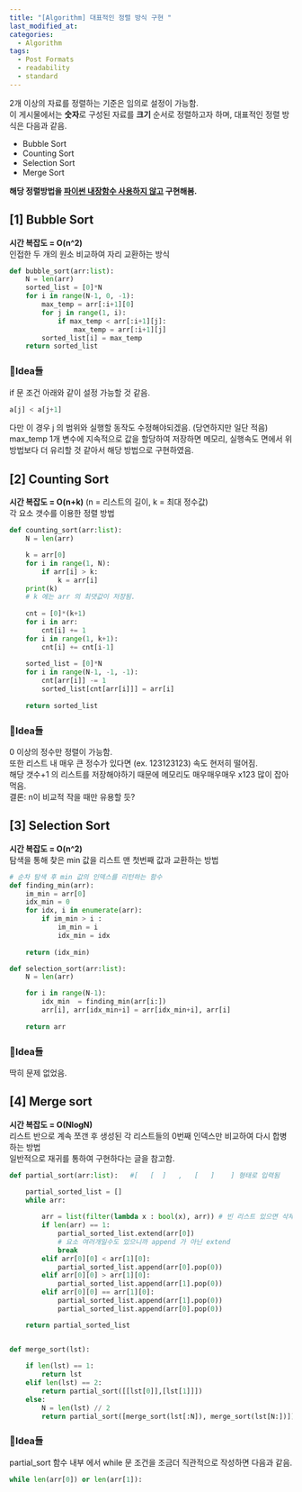 ```yaml
---
title: "[Algorithm] 대표적인 정렬 방식 구현 "
last_modified_at: 
categories:
  - Algorithm
tags:
  - Post Formats
  - readability
  - standard
---
```


2개 이상의 자료를 정렬하는 기준은 임의로 설정이 가능함. <br>
이 게시물에서는 **숫자**로 구성된 자료를 **크기** 순서로 정렬하고자 하며, 대표적인 정렬 방식은 다음과 같음. 
- Bubble Sort
- Counting Sort
- Selection Sort
- Merge Sort

**해당 정렬방법을 <U>파이썬 내장함수 사용하지 않고</U> 구현해봄.**
##  **[1] Bubble Sort**
**시간 복잡도 = O(n^2)**   
인접한 두 개의 원소 비교하여 자리 교환하는 방식 <br>


```python
def bubble_sort(arr:list):
    N = len(arr)
    sorted_list = [0]*N
    for i in range(N-1, 0, -1):
        max_temp = arr[:i+1][0]
        for j in range(1, i):            
            if max_temp < arr[:i+1][j]:
                max_temp = arr[:i+1][j]
        sorted_list[i] = max_temp
    return sorted_list

```

### 💭Idea들 
if 문 조건 아래와 같이 설정 가능할 것 같음. 
```python
a[j] < a[j+1]
```
다만 이 경우 j 의 범위와 실행할 동작도 수정해야되겠음. (당연하지만 일단 적음)
max_temp 1개 변수에 지속적으로 값을 할당하여 저장하면 메모리, 실행속도 면에서 위 방법보다 더 유리할 것 같아서 해당 방법으로 구현하였음.


   
      


##  **[2] Counting Sort**
**시간 복잡도 = O(n+k)**
(n = 리스트의 길이, k = 최대 정수값)   
각 요소 갯수를 이용한 정렬 방법 <br>


```python
def counting_sort(arr:list):
    N = len(arr)

    k = arr[0]
    for i in range(1, N):
        if arr[i] > k:
            k = arr[i] 
    print(k)
    # k 에는 arr 의 최댓값이 저장됨.
    
    cnt = [0]*(k+1)
    for i in arr:
        cnt[i] += 1
    for i in range(1, k+1):
        cnt[i] += cnt[i-1]
    
    sorted_list = [0]*N
    for i in range(N-1, -1, -1):
        cnt[arr[i]] -= 1
        sorted_list[cnt[arr[i]]] = arr[i]
    
    return sorted_list
```

### 💭Idea들 
0 이상의 정수만 정렬이 가능함.    
또한 리스트 내 매우 큰 정수가 있다면 (ex. 123123123) 속도 현저히 떨어짐.   
해당 갯수+1 의 리스트를 저장해야하기 때문에 메모리도 매우매우매우 x123 많이 잡아먹음.   
결론: n이 비교적 작을 때만 유용할 듯?



##  **[3] Selection Sort**
**시간 복잡도 = O(n^2)**   
탐색을 통해 찾은 min 값을 리스트 맨 첫번째 값과 교환하는 방법 <br>


```python
# 순차 탐색 후 min 값의 인덱스를 리턴하는 함수
def finding_min(arr):
    im_min = arr[0]
    idx_min = 0
    for idx, i in enumerate(arr):
        if im_min > i :
            im_min = i 
            idx_min = idx
    
    return (idx_min)

def selection_sort(arr:list):
    N = len(arr)

    for i in range(N-1):
        idx_min  = finding_min(arr[i:])
        arr[i], arr[idx_min+i] = arr[idx_min+i], arr[i]
   
    return arr

```

### 💭Idea들 
딱히 문제 없었음.


##  **[4] Merge sort**
**시간 복잡도 = O(NlogN)**   
리스트 반으로 계속 쪼갠 후 생성된 각 리스트들의 0번째 인덱스만 비교하여 다시 합병하는 방법 <br>
일반적으로 재귀를 통하여 구현하다는 글을 참고함.

```python
def partial_sort(arr:list):   #[   [  ]   ,   [   ]    ] 형태로 입력됨

    partial_sorted_list = []
    while arr:
        
        arr = list(filter(lambda x : bool(x), arr)) # 빈 리스트 있으면 삭제
        if len(arr) == 1:
            partial_sorted_list.extend(arr[0]) 
            # 요소 여러개일수도 있으니까 append 가 아닌 extend
            break 
        elif arr[0][0] < arr[1][0]:
            partial_sorted_list.append(arr[0].pop(0))
        elif arr[0][0] > arr[1][0]:
            partial_sorted_list.append(arr[1].pop(0))
        elif arr[0][0] == arr[1][0]:
            partial_sorted_list.append(arr[1].pop(0))            
            partial_sorted_list.append(arr[0].pop(0))

    return partial_sorted_list


def merge_sort(lst):
    
    if len(lst) == 1:
        return lst
    elif len(lst) == 2:
        return partial_sort([[lst[0]],[lst[1]]])
    else:
        N = len(lst) // 2
        return partial_sort([merge_sort(lst[:N]), merge_sort(lst[N:])])

```

### 💭Idea들 
partial_sort 함수 내부 에서 while 문 조건을 조금더 직관적으로 작성하면 다음과 같음.
```python 
while len(arr[0]) or len(arr[1]):
```
